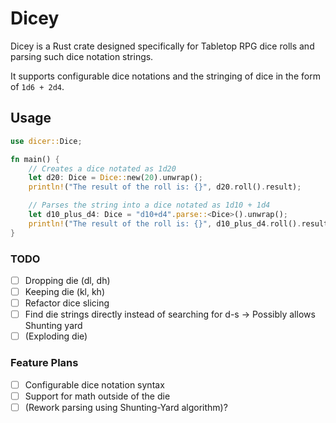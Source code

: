 # Dicey

Dicey is a Rust crate designed specifically for Tabletop RPG dice rolls and parsing such dice notation strings.

It supports configurable dice notations and the stringing of dice in the form of `1d6 + 2d4`.

## Usage
```rust
use dicer::Dice;

fn main() {
    // Creates a dice notated as 1d20
    let d20: Dice = Dice::new(20).unwrap();
    println!("The result of the roll is: {}", d20.roll().result);

    // Parses the string into a dice notated as 1d10 + 1d4
    let d10_plus_d4: Dice = "d10+d4".parse::<Dice>().unwrap();
    println!("The result of the roll is: {}", d10_plus_d4.roll().result);
}
```

### TODO
- [ ] Dropping die  (dl, dh)
- [ ] Keeping die   (kl, kh)
- [ ] Refactor dice slicing
- [ ] Find die strings directly instead of searching for d-s -> Possibly allows Shunting yard
- [ ] (Exploding die)
 
### Feature Plans
- [ ] Configurable dice notation syntax
- [ ] Support for math outside of the die
- [ ] (Rework parsing using Shunting-Yard algorithm)?
